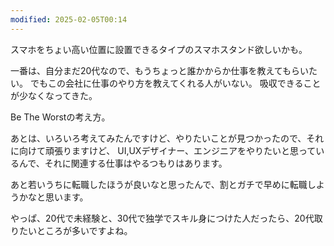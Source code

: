 ```yaml
---
modified: 2025-02-05T00:14
---
```


スマホをちょい高い位置に設置できるタイプのスマホスタンド欲しいかも。


一番は、自分まだ20代なので、もうちょっと誰かからか仕事を教えてもらいたい。
でもこの会社に仕事のやり方を教えてくれる人がいない。
吸収できることが少なくなってきた。

Be The Worstの考え方。

あとは、いろいろ考えてみたんですけど、やりたいことが見つかったので、それに向けて頑張りますけど、
UI,UXデザイナー、エンジニアをやりたいと思っているんで、それに関連する仕事はやるつもりはあります。

あと若いうちに転職したほうが良いなと思ったんで、割とガチで早めに転職しようかなと思います。

やっぱ、20代で未経験と、30代で独学でスキル身につけた人だったら、20代取りたいところが多いですよね。